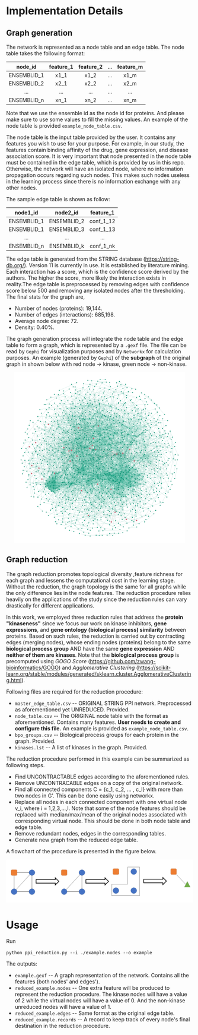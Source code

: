# Implementation Details

## Graph generation

The network is represented as a node table and an edge table. The node table takes the following format:

|   node_id   |   feature_1   |   feature_2   |   ...   |   feature_m   |
|:---:|:---:|:---:|:---:|:---:|
| ENSEMBLID_1 | x1_1 | x1_2 | ... | x1_m |
| ENSEMBLID_2 | x2_1 | x2_2 | ... | x2_m |
| ... | ... | ... | ... | ... | ... |
| ENSEMBLID_n | xn_1 | xn_2 | ... | xn_m |

Note that we use the ensemble id as the node id for proteins. And please make sure to use some values to fill the missing values. An example of the node table is provided `example_node_table.csv`.

The node table is the input table provided by the user. It contains any features you wish to use for your purpose. For example, in our study, the features contain binding affinity of the drug, gene expression, and disease association score. It is very important that node presented in the node table must be contained in the edge table, which is provided by us in this repo. Otherwise, the network will have an isolated node, where no information propagation occurs regarding such nodes. This makes such nodes useless in the learning process since there is no information exchange with any other nodes.

The sample edge table is shown as follow:

|   node1_id   |   node2_id   |   feature_1   |
|:---:|:---:|:---:|
| ENSEMBLID_1 | ENSEMBLID_2 | conf_1_12 |
| ENSEMBLID_1 | ENSEMBLID_3 | conf_1_13 |
| ... | ... | ... |
| ENSEMBLID_n | ENSEMBLID_k | conf_1_nk |

The edge table is generated from the STRING database (https://string-db.org/). Version 11 is currently in use. It is established by literature mining. Each interaction has a score, which is the confidence score derived by the authors. The higher the score, more likely the interaction exists in reality.The edge table is preprocessed by removing edges with confidence score below 500 and removing any isolated nodes after the thresholding. The final stats for the graph are,
- Number of nodes (proteins): 19,144.
- Number of edges (interactions): 685,198.
- Average node degree: 72.
- Density: 0.40%.

The graph generation process will integrate the node table and the edge table to form a graph, which is represented by a `.gexf` file. The file can be read by `Gephi` for visualization purposes and by `Networkx` for calculation purposes. An example (generated by `Gephi`) of the **subgraph** of the original graph in shown below with red node -> kinase, green node -> non-kinase.

<p align="center">
    <img width="460" height="460" src="./image/original_subgraph.png">
</p>
    
## Graph reduction

The graph reduction promotes topological diversity ,feature richness for each graph and lessens the computational cost in the learning stage. Without the reduction, the graph topology is the same for all graphs while the only difference lies in the node features. The reduction procedure relies heavily on the applications of the study since the reduction rules can vary drastically for different applications.

In this work, we employed three reduction rules that address the **protein "kinaseness"** since we focus our work on kinase inhibitors, **gene expressions**, and **gene ontology (biological process) similarity** between proteins. Based on such rules, the reduction is carried out by contracting edges (merging nodes), whose ending nodes (proteins) belong to the same **biological process group** AND have the same **gene expression** AND **neither of them are kinases**. Note that the **biological process group** is precomputed using _GOGO Score_ (https://github.com/zwang-bioinformatics/GOGO) and _Agglomerative Clustering_ (https://scikit-learn.org/stable/modules/generated/sklearn.cluster.AgglomerativeClustering.html).

Following files are required for the reduction procedure:    
- `master_edge_table.csv` -- ORIGINAL STRING PPI network. Preprocessed as aforementioned yet UNREDUCED. Provided.
- `node_table.csv` -- The ORIGINAL node table with the format as aforementioned. Contains many features. **User needs to create and configure this file.** An example is provided as `example_node_table.csv`.
- `bpo_groups.csv` -- Biological process groups for each protein in the graph. Provided.
- `kinases.lst` -- A list of kinases in the graph. Provided.

The reduction procedure performed in this example can be summarized as following steps.

- Find UNCONTRACTABLE edges according to the aforementioned rules.
- Remove UNCONTRACABLE edges on a copy of the original network.
- Find all connected components C = {c_1, c_2, ... , c_l} with more than two nodes in G'. This can be done easily using networkx.
- Replace all nodes in each connected component with one virtual node v_i, where i = 1,2,3,...,l. Note that some of the node features should be replaced with median/max/mean of the original nodes associated with corresponding virtual node. This should be done in both node table and edge table.
- Remove redundant nodes, edges in the corresponding tables.
- Generate new graph from the reduced edge table. 

A flowchart of the procedure is presented in the figure below.

<p align="center">
    <img src="./image/reduction_flow.png">
</p>

# Usage

Run 
<pre><code>python ppi_reduction.py --i ./example.nodes --o example</code></pre>

The outputs:

- `example.gexf` -- A graph representation of the network. Contains all the features (both nodes' and edges').
- `reduced_example.nodes` -- One extra feature will be produced to represent the reduction procedure. The kinase nodes will have a value of 2 while the virtual nodes will have a value of 0. And the non-kinase unreduced nodes will have a value of 1.
- `reduced_example.edges` -- Same format as the original edge table.
- `reduced_example.records` -- A record to keep track of every node's final destination in the reduction procedure.
